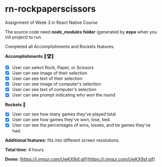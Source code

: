 # rn-rockpaperscissors
Assignment of Week 3 in React Native Course 

The source code need ***node_modules* folder** (generated by **expo** when you init project) to run.

Completed all Accomplishments and Rockets features.

**Accomplishments 🥇🏆💯**
- [x] User can select Rock, Paper, or Scissors
- [x] User can see image of their selection
- [x] User can see text of their selection
- [x] User can see image of computer's selection
- [x] User can see text of computer's selection
- [x] User can see prompt indicating who won the round

**Rockets 🚀**
- [x] User can see how many games they've played total
- [x] User can see how games they've won, lose, tied.
- [x] User can see the percentages of wins, losses, and tie games they've had.

**Additional features:** fits into different screen resolutions.

**Total time:** 4 hours

**Demo:** [https://i.imgur.com/UwKX9sf.gif](https://i.imgur.com/UwKX9sf.gif)
